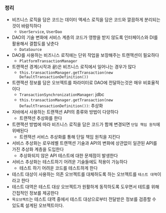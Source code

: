 ### 정리
- 비즈니스 로직을 담은 코드는 데이터 액세스 로직을 담은 코드와 깔끔하게 분리되는 것이 바람직하다
  - `UserService`, `UserDao`
- DAO의 기술 변화에 서비스 계층의 코드가 영향을 받지 않도록 인터페이스와 DI를 활용해서 결합도를 낮춘다
  - `DataSource`
- DAO를 사용하는 비즈니스 로직에는 단위 작업을 보장해주는 트랜잭션이 필요하다
  - `PlatformTransactionManager` 
- 트랜잭션 경계(시작과 끝)은 비즈니스 로직에서 일어나는 경우가 많다
  - `this.transactionManager.getTransaction(new DefaultTransactionDefinition())`
- 트랜잭션 정보를 담은 오브젝트를 파라미터로 DAO에 전달하는것은 매우 비효율적이다
  - `TransactionSynchronizationManager`: jdbc 
  - `this.transactionManager.getTransaction(new DefaultTransactionDefinition())`: 추상화
- 자바에서 사용하는 트랜잭션 API의 종류와 방법이 다양하다
  - 트랜잭션 추상화를 한다
- 트랜잭션 방법에 따라 비즈니스 로직을 담은 코드가 함께 변경되면 `단일 책임 원칙`에 위배된다
  - 트렌잭션 서비스 추상화를 통해 단일 책임 원칙을 지킨다
- 서비스 추상화는 로우레벨 트랜잭션 기술과 API의 변화에 상관없이 일관된 API를 가진 추상화 계층을 도입한다
  - 추상화되지 않은 API 테스트에 대한 문제점이 발생한다
- 서비스 추상화는 테스트하기 어려운 기술들에도 적용이 가능하다
  - 테스트 하기 어려운 코드를 테스트하게 한다
- 테스트 대상이 사용하는 의존 오브젝트를 대체하도록 하는 오브젝트를 `테스트 대역`이라고 한다
- 테스트 대역은 테스트 대상 오브젝트가 원활하게 동작하도록 도우면서 테트를 위해 간접적인 정보를 제공한다
- `목오브젝트`는 테스트 대역 중에서 테스트 대상으로부터 전달받은 정보를 검증할 수 있도록 설계된 오브젝트이다.